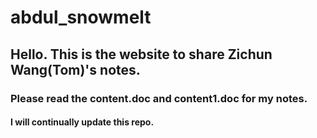 # abdul_snowmelt
## Hello. This is the website to share Zichun Wang(Tom)'s notes.
### Please read the content.doc and content1.doc for my notes.
#### I will continually update this repo.
